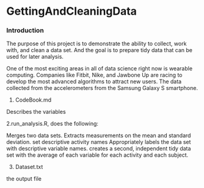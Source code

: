 # GettingAndCleaningData

### Introduction
The purpose of this project is to demonstrate the ability to collect, work with, and clean a data set. And the
goal is to prepare tidy data that can be used for later analysis.

One of the most exciting areas in all of data science right now is wearable computing. Companies like Fitbit,
Nike, and Jawbone Up are racing to develop the most advanced algorithms to attract new users. The data collected
from the accelerometers from the Samsung Galaxy S smartphone. 


1. CodeBook.md

Describes the variables

2.run_analysis.R, does the following:

Merges two data sets.
Extracts  measurements on the mean and standard deviation.
set descriptive activity names
Appropriately labels the data set with descriptive variable names.
creates a second, independent tidy data set with the average of each variable for
each activity and each subject.

3. Dataset.txt

the output file